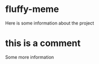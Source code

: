 # fluffy-meme

Here is some information about the project

# this is a comment 

Some more information
